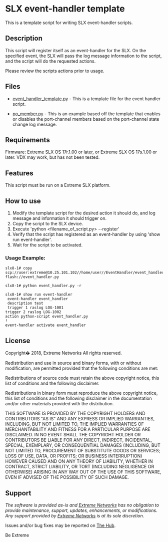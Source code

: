 # SLX event-handler template

This is a template script for writing SLX event-handler scripts.

## Description

This script will register itself as an event-handler for the SLX. On the specified event, the SLX will pass the log message information to the script, and the script will do the requested actions.  

Please review the scripts actions prior to usage.

## Files

* [event_handler_template.py](event_handler_template.py) - This is a template file for the event handler script.

* [po_member.py](po_member.py) - This is an example based off the template that enables or disables the port-channel members based on the port-channel state change log message.

## Requirements

Firmware: Extreme SLX OS 17r.1.00 or later, or Extreme SLX OS 17s.1.00 or later.
VDX may work, but has not been tested.

## Features

This script must be run on a Extreme SLX platform.

## How to use

1. Modify the template script for the desired action  it should do, and log message and information it should trigger on.
2. Copy the script to the SLX device.
3. Execute 'python <filename_of_script.py> --register'
4. Verify that the script has registered as an event-handler by using 'show run event-handler'.
5. Wait for the script to be activated.

### Usage Example:

```
slx8-1# copy scp://user:extreme@10.25.101.102//home/user//EventHandler/event_handler_template.py flash://event_handler.py

slx8-1# python event_handler.py -r                                                                                       

slx8-1# show run event-handler
 event-handler event_handler
 description test
 trigger 1 raslog LOG-1001
trigger 2 raslog LOG-1002
action python-script event_handler.py
!
event-handler activate event_handler
```



## License

Copyright� 2018, Extreme Networks All rights reserved.

Redistribution and use in source and binary forms, with or without modification, are permitted provided that the following conditions are met:

Redistributions of source code must retain the above copyright notice, this list of conditions and the following disclaimer.

Redistributions in binary form must reproduce the above copyright notice, this list of conditions and the following disclaimer in the documentation and/or other materials provided with the distribution.

THIS SOFTWARE IS PROVIDED BY THE COPYRIGHT HOLDERS AND CONTRIBUTORS "AS IS" AND ANY EXPRESS OR IMPLIED WARRANTIES, INCLUDING, BUT NOT LIMITED TO, THE IMPLIED WARRANTIES OF MERCHANTABILITY AND FITNESS FOR A PARTICULAR PURPOSE ARE DISCLAIMED. IN NO EVENT SHALL THE COPYRIGHT HOLDER OR CONTRIBUTORS BE LIABLE FOR ANY DIRECT, INDIRECT, INCIDENTAL, SPECIAL, EXEMPLARY, OR CONSEQUENTIAL DAMAGES (INCLUDING, BUT NOT LIMITED TO, PROCUREMENT OF SUBSTITUTE GOODS OR SERVICES; LOSS OF USE, DATA, OR PROFITS; OR BUSINESS INTERRUPTION) HOWEVER CAUSED AND ON ANY THEORY OF LIABILITY, WHETHER IN CONTRACT, STRICT LIABILITY, OR TORT (INCLUDING NEGLIGENCE OR OTHERWISE) ARISING IN ANY WAY OUT OF THE USE OF THIS SOFTWARE, EVEN IF ADVISED OF THE POSSIBILITY OF SUCH DAMAGE.

## Support
_The software is provided as-is and [Extreme Networks](http://www.extremenetworks.com/) has no obligation to provide maintenance, support, updates, enhancements, or modifications. Any support provided by [Extreme Networks](http://www.extremenetworks.com/) is at its sole discretion._

Issues and/or bug fixes may be reported on [The Hub](https://community.extremenetworks.com/extreme).


Be Extreme
